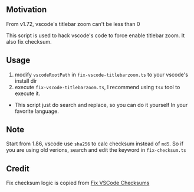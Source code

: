 ## Motivation

From v1.72, vscode's titlebar zoom can't be less than 0

This script is used to hack vscode's code to force enable titlebar zoom. It also fix checksum.

## Usage

1. modify `vscodeRootPath` in `fix-vscode-titlebarzoom.ts` to your vscode's install dir
2. execute `fix-vscode-titlebarzoom.ts`, I recommend using `tsx` tool to execute it.

* This script just do search and replace, so you can do it yourself In your favorite language.

## Note

Start from 1.86, vscode use `sha256` to calc checksum instead of `md5`. So if you are using old verions, search and edit the keyword in `fix-checksum.ts`

## Credit

Fix checksum logic is copied from
[Fix VSCode Checksums](https://marketplace.visualstudio.com/items?itemName=lehni.vscode-fix-checksums)
